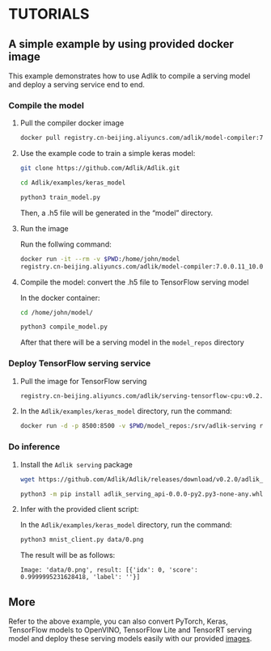 # TUTORIALS

## A simple example by using provided docker image

This example demonstrates how to use Adlik to compile a serving model and deploy a serving service end to end.

### Compile the model

1. Pull the compiler docker image

    ```sh
    docker pull registry.cn-beijing.aliyuncs.com/adlik/model-compiler:7.0.0.11_10.0
    ```

2. Use the example code to train a simple keras model:

    ```sh
    git clone https://github.com/Adlik/Adlik.git

    cd Adlik/examples/keras_model
    
    python3 train_model.py
    ```

   Then, a .h5 file will be generated in the “model” directory.

3. Run the image

   Run the follwing command:

    ```sh
    docker run -it --rm -v $PWD:/home/john/model
    registry.cn-beijing.aliyuncs.com/adlik/model-compiler:7.0.0.11_10.0 bash
    ```

4. Compile the model: convert the .h5 file to TensorFlow serving model

   In the docker container:

    ```sh
    cd /home/john/model/

    python3 compile_model.py
    ```

   After that there will be a serving model in the `model_repos` directory

### Deploy TensorFlow serving service

1. Pull the image for TensorFlow serving

    ```sh
    registry.cn-beijing.aliyuncs.com/adlik/serving-tensorflow-cpu:v0.2.0
    ```

2. In the `Adlik/examples/keras_model` directory, run the command:

    ```sh
    docker run -d -p 8500:8500 -v $PWD/model_repos:/srv/adlik-serving registry.cn-beijing.aliyuncs.com/adlik/serving-tensorflow-cpu:v0.2.0
    ```

### Do inference 

1. Install the `Adlik serving` package

    ```sh
    wget https://github.com/Adlik/Adlik/releases/download/v0.2.0/adlik_serving_api-0.0.0-py2.py3-none-any.whl

    python3 -m pip install adlik_serving_api-0.0.0-py2.py3-none-any.whl
    ```

2. Infer with the provided client script:

   In the `Adlik/examples/keras_model` directory, run the command:

    ```sh
    python3 mnist_client.py data/0.png
    ```

   The result will be as follows:

    ```text
    Image: 'data/0.png', result: [{'idx': 0, 'score': 0.9999995231628418, 'label': ''}]
    ```

## More

Refer to the above example, you can also convert PyTorch, Keras, TensorFlow models to OpenVINO, TensorFlow Lite and
TensorRT serving model and deploy these serving models easily with our provided [images](README.md#Docker-images).
